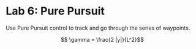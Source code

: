 # Lab 6: Pure Pursuit
    
Use Pure Pursuit control to track and go through the series of waypoints. 

$$ \gamma = \frac{2 |y|}{L^2}$$